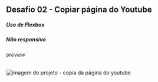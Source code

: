 ## Desafio 02 - Copiar página do Youtube

##### Uso de Flexbox

##### Não responsivo

###### preview

![imagem do projeto - copia da página do youtube](https://drive.google.com/file/d/1HvVF_KOVW7-WBpThgguOX-VcYHt_WWUb/view?usp=sharing)
